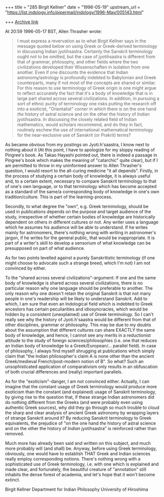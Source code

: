 +++
title = "285 Birgit Kellner"
date = "1996-05-19"
upstream_url = "https://list.indology.info/pipermail/indology/1996-May/005143.html"

+++
[Archive link](https://list.indology.info/pipermail/indology/1996-May/005143.html)

At 20:59 1996-05-17 BST, Allen Thrasher wrote:
>	I must express a revervation as to what Birgit Kellner says in the message
>quoted below on using Greek or Greek-derived terminology in discussing
>Indian jyotihsastra.  Certainly the Sanskrit terminology ought not to be
>omitted, but the case of jyotihsastra is different from that of grammar,
>philosophy, and other fields where the two civilizations developed their
>Wissenschaften in isolation from one another.  Even if one discounts the
>evidence that Indian astronomy/astrology is profoundly indebted to
>Babylonian and Greek counterparts, many if not most of the concepts are
>shared or similar.  For this reason to use terminology of Greek origin is
>one might argue to reflect accurately the fact that it's a body of
>knowledge that is in large part shared across several civilizations.  In
>addition, in pursuing a sort of ethnic purity of terminology one risks
>putting the research off into a exoticist, "Orientalist" corner in which
>there is on the one hand _the_ history of astral science and on the other
>the history of _Indian_ jyotihsastra.  In discussing the closely related
>field of Indian mathematics, would scholars recommend, and do they in
>fact, routinely eschew the use of international mathematical terminology
>for the near-exclusive use of Sanskrit (or Prakrit) terms?

As became obvious from my postings on Jyoti.h'saastra, I know next to
nothing about it (At this point, I have to apologize for my sloppy reading
of Pingree's book. As Takao Hayashi pointed out, there is indeed a passage
in Pingree's book which makes the meaning of "catarchic" quite clear), but
if I am permitted to throw in my uninformed answer to Allen Thrasher's
question, I would resort to the all-curing medicine "it all depends".
Firstly, in the process of studying a certain body of knowledge, it is
always useful and, to a certain extent, necessary to compare Sanskrit
terminology to that of one's own language, or to that terminology which has
become accepted as a standard of the same/a corresponding body of knowledge
in one's own tradition/culture. This is part of the learning-process. 

Secondly, to what degree the "own", e.g. Greek terminology, should be used
in publications depends on the purpose and target audience of the study,
irrespective of whether certain bodies of knowledge are historically
dependent on others in different cultures or not. Any writer uses a language
which he assumes his audience will be able to understand. If he writes
mainly for astronomers, there's nothing wrong with writing in astronomer's
jargon, if he writes for the general public, that would be inappropriate. It
is part of a writer's skill to develop a sensorium of what knowledge can be
presupposed on part of what audience. 

As for two points levelled against a purely Sanskritistic terminology (if
one might choose to advocate such a strange breed, which I'm not) I am not
convinced by either. 

To the "shared across several civilizations"-argument: If one and the same
body of knowledge is shared across several civilizations, there is no
particular reason why one language should be preferable to another. The only
reason why one doesn't retain the original Sanskrit is that  not many people
in one's readership will be likely to understand Sanskrit. Add to which, I
am sure that even an Indological field which is indebted to Greek ancestors
has certain peculiarities and idiosyncracies, which would be hidden by a
consistent (unexplained) use of Greek terminology. So I can't really see why
the history of Jyoti.h'saastra would be different from that of other
disciplines, grammar or philosophy. This may be due to my doubts about the
assumption that different cultures can share EXACTLY the same body of
knowledge, and hence, I cannot see any merits in a reductionist attitude to
the study of foreign sciences/philosophies (i.e. one that reduces an Indian
body of knowledge to a Greek/European/... parallel field). In case of
philosophy, I always find myself shrugging at publications which simply
claim that "the Indian philosopher's claim A is none other than the ancient
Greek/medieval French/post-modern notion of B". So what? Such an
unsophisticated application of comparativism only results in an obfuscation
of both crucial differences and (really) important parallels. 

As for the "exoticism"-danger, I am not convinced either. Actually, I can
imagine that the constant usage of Greek terminology would produce more
exoticism than the constant (and explained) usage of Sanskrit terminology,
by giving rise to the question that, if these strange Indian astronomers did
do nothing different from the Greeks (and were probably even using authentic
Greek sources), why did they go through so much trouble to cloud the sharp
and clear analysis of ancient Greek astronomy by wrapping layers of strange
Sanskrit around it? By reducing Sanskrit terminology to Greek equivalents,
the prejudice of "on the one hand _the_ history of astral science and on the
other the history of _Indian_ jyotihsastra" is reinforced rather than removed. 

Much more has already been said and written on this subject, and much more
probably will (and shall) be. Anyway, before using Greek terminology,
obviously, one would have to establish THAT Greek and Indian sciences really
employ corresponding notions. There's nothing wrong with a sophisticated use
of Greek terminology, i.e. with one which is explained and made clear, and
fortunately, the beautiful creature of "annotation" still inhabits the dense
forest of academia, and let's hope that it won't become extinct. 

Birgit Kellner
Department for Indian Philosophy
University of Hiroshima





